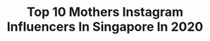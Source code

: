 ---
title: Top 10 Mothers Instagram Influencers In Singapore In 2020
description: >-
  Find top mothers Instagram influencers in Singapore in 2020. Most popular hashtags: #singapore #sgunited #sgmoms #sgmotherhood.
platform: Instagram
profiles:
  - username: "coolmommy_konnect"
    fullname: >-
      Namita Sinha
    location: "Singapore"
    followers: 4911
    engagement: 1104
    commentsToLikes: 0.094758
    avatar: "https://scontent-amt2-1.cdninstagram.com/v/t51.2885-19/s320x320/40193648_308808909710046_1115575024506372096_n.jpg?_nc_ht=scontent-amt2-1.cdninstagram.com&_nc_ohc=RGZj00q3PxYAX8XTv1Q&oh=c263052c724504c6ab13f0b7c7efe1be&oe=5E82DDA8"
    verified: false
    hashtags: "#sgmummies, #radio, #learningathomeisfun, #sgtoddlers"
  - username: "shanadramaqueen"
    fullname: >-
      Aakarshana Saravanan
    location: "Singapore"
    followers: 19026
    engagement: 685
    commentsToLikes: 0.008744
    avatar: "https://scontent-lhr8-1.cdninstagram.com/v/t51.2885-19/s320x320/17076632_1818530655079712_7787481018587414528_a.jpg?_nc_ht=scontent-lhr8-1.cdninstagram.com&_nc_ohc=B81LI59zOEwAX9KCaxW&oh=5dcefe0242fd3556e55260b1656a5376&oe=5EBA505F"
    verified: false
    hashtags: "#justforlaughs, #mybirkenstocksg, #crashlandingonyou, #undertheblockootd"
  - username: "vandamiss.joaquim"
    fullname: >-
      Vanda Miss Joaquim
    location: "Singapore"
    followers: 18376
    engagement: 372
    commentsToLikes: 0.017060
    avatar: "https://scontent-bos3-1.cdninstagram.com/v/t51.2885-19/s320x320/75534708_525043918336221_638688536295374848_n.jpg?_nc_ht=scontent-bos3-1.cdninstagram.com&_nc_ohc=L54kQpQzYQ8AX9aRlKH&oh=40dfb1e40bd4a8acc446c23ee91cac9c&oe=5EB75145"
    verified: false
    hashtags: "#threesome, #ikeepdancingonmyown, #leobdae"
  - username: "lamamatropicana"
    fullname: >-
      Motherhood Blog & Shop 🌺
    location: "Singapore"
    followers: 62164
    engagement: 205
    commentsToLikes: 0.006792
    avatar: "https://instagram.fbkk5-6.fna.fbcdn.net/v/t51.2885-19/s320x320/54731797_525553204515259_97827419288764416_n.jpg?_nc_ht=instagram.fbkk5-6.fna.fbcdn.net&_nc_ohc=gHlkqJiu_dMAX9Y4cNV&oh=21a519882fc7e3c540cc4ccc59dc3cbe&oe=5EB3915C"
    verified: false
    hashtags: "#essentialoils, #vegan, #aromatherapy, #moanaskin"
  - username: "_tinc"
    fullname: >-
      T I N C 。婷🇸🇬
    location: "Singapore"
    followers: 20173
    engagement: 839
    commentsToLikes: 0.082146
    avatar: "https://scontent-lhr8-1.cdninstagram.com/v/t51.2885-19/s320x320/74889157_1418710241612332_3049666937551323136_n.jpg?_nc_ht=scontent-lhr8-1.cdninstagram.com&_nc_ohc=NKXGhYc-E0EAX8lcU4s&oh=2ee02b9d14e412cc29e70bd81251a6c4&oe=5EE2EF4D"
    verified: false
    hashtags: "#firsttimemom, #stayhomeclub, #sgig, #greenlenses"
  - username: "_mrschia_"
    fullname: >-
      Cynthia Tee
    location: "Singapore"
    followers: 7050
    engagement: 754
    commentsToLikes: 0.930020
    avatar: "https://scontent-ams4-1.cdninstagram.com/v/t51.2885-19/s320x320/74611112_671420050055188_7518853465880133632_n.jpg?_nc_ht=scontent-ams4-1.cdninstagram.com&_nc_ohc=Xs4rVmyMSf8AX_Wjm_F&oh=edef61b35222234c30c61fe6cf0fcf6a&oe=5EB63911"
    verified: false
    hashtags: "#breastfeedingmom, #momstyle, #marriedcouple, #bepresent"
  - username: "angeliqueteo"
    fullname: >-
      Angelique Nicolette Teo
    location: "Singapore"
    followers: 18285
    engagement: 634
    commentsToLikes: 0.123427
    avatar: "https://scontent-atl3-1.cdninstagram.com/v/t51.2885-19/s320x320/83308848_666845444070054_5757607319047241728_n.jpg?_nc_ht=scontent-atl3-1.cdninstagram.com&_nc_ohc=NEBL4Q_ChCgAX8GVesg&oh=ec9cb1fd35161e387c735f5fb6ded654&oe=5EB810E7"
    verified: false
    hashtags: "#baubles, #december, #yearoftherat, #vegan"
  - username: "sugar73"
    fullname: >-
      ELAINE🦄 SG Mummy Of 2
    location: "Singapore"
    followers: 16317
    engagement: 241
    commentsToLikes: 0.760003
    avatar: "https://scontent-ams4-1.cdninstagram.com/v/t51.2885-19/s320x320/60482294_187867488798914_5632600844198215680_n.jpg?_nc_ht=scontent-ams4-1.cdninstagram.com&_nc_ohc=AJl0VPYVCpkAX-7IeXS&oh=3e3611ae7f742bba4c2d2cd655f87290&oe=5EB4C4B5"
    verified: false
    hashtags: "#sgmummycooks, #homecookingsg, #latergram, #babiesofinstagram"
  - username: "wahyurahman"
    fullname: >-
      I𝗠𝗶𝘀𝘀𝗛𝘆𝘂™
    location: "Singapore"
    followers: 29798
    engagement: 61
    commentsToLikes: 0.041220
    avatar: "https://scontent-lhr8-1.cdninstagram.com/v/t51.2885-19/11240370_1421922568127715_1161515640_a.jpg?_nc_ht=scontent-lhr8-1.cdninstagram.com&_nc_ohc=lFFltmDYgpsAX8pPbmN&oh=1b49a0018a7a0e0e11547d9186df7d04&oe=5EB8EEEC"
    verified: false
    hashtags: "#imisshyu, #iloveyou, #travelblogger, #mentalhealth"
  - username: "cheeksymeeksy"
    fullname: >-
      CheeksyMeeksy
    location: "Singapore"
    followers: 4964
    engagement: 487
    commentsToLikes: 0.261465
    avatar: "https://scontent-ams4-1.cdninstagram.com/v/t51.2885-19/s320x320/60547515_1127043004150375_422310201341771776_n.jpg?_nc_ht=scontent-ams4-1.cdninstagram.com&_nc_ohc=1y4lh1-oG3wAX8tfWJz&oh=6a210ee2fe8f55233e6c488d3862f8ea&oe=5EB7C606"
    verified: false
    hashtags: "#sunteccity, #japan, #teether, #singaporekid"
---